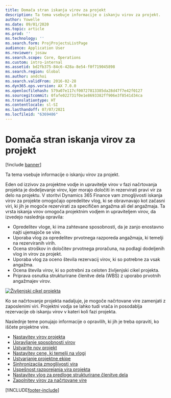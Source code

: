 ```yaml
---
title: Domača stran iskanja virov za projekt
description: Ta tema vsebuje informacije o iskanju virov za projekt.
author: Yowelle
ms.date: 09/01/2020
ms.topic: article
ms.prod: ''
ms.technology: ''
ms.search.form: ProjProjectsListPage
audience: Application User
ms.reviewer: josaw
ms.search.scope: Core, Operations
ms.custom: intro-internal
ms.assetid: bd2fb375-84c6-428a-8e54-f0f719045898
ms.search.region: Global
ms.author: andchoi
ms.search.validFrom: 2016-02-28
ms.dyn365.ops.version: AX 7.0.0
ms.openlocfilehash: 579a07e117cf00727813385da28d47f7e42f0127
ms.sourcegitcommit: 0fafe022731f0e1e8693382ff906e3f8541d34ca
ms.translationtype: HT
ms.contentlocale: sl-SI
ms.lasthandoff: 07/07/2021
ms.locfileid: "6369486"
---
```

# <a name="project-resourcing-home-page"></a>Domača stran iskanja virov za projekt

[!include [banner](../includes/banner.md)]

Ta tema vsebuje informacije o iskanju virov za projekt.

Eden od izzivov za projektne vodje in upravitelje virov v fazi načrtovanja projekta je dodeljevanje virov, kjer morajo določiti in rezervirati pravi vir za delo na projektu. V storitvi Dynamics 365 Finance vam zmogljivosti iskanja virov za projekte omogočajo opredelitev vlog, ki se obravnavajo kot začasni viri, ki jih je mogoče rezervirati za specifičen angažma ali del angažmaja. Ta vrsta iskanja virov omogoča projektnim vodjem in upraviteljem virov, da izvedejo naslednja opravila:

- Opredelitev vloge, ki ima zahtevane sposobnosti, da je zanjo enostavno najti ujemajoče se vire.
- Uporaba vlog za opredelitev prvotnega razporeda angažmaja, ki temelji na rezerviranih virih.
- Ocena stroškov in določitev prvotnega proračuna, na podlagi dodeljenih vlog in virov za projekt.
- Uporaba vlog za oceno števila rezervacij virov, ki so potrebne za vsak angažma.
- Ocena števila virov, ki so potrebni za celoten življenjski cikel projekta.
- Priprava osnutka strukturirane členitve dela (WBS) z uporabo prvotnih angažmajev virov.

[![Življenjski cikel projekta](./media/projectresourcing02-1024x812.jpg)](./media/projectresourcing02.jpg)

Ko se načrtovanje projekta nadaljuje, je mogoče načrtovane vire zamenjati z zaposlenimi viri. Projektni vodja se lahko tudi vrača in posodablja rezervacije ob iskanju virov v kateri koli fazi projekta.

Naslednje teme ponujajo informacije o opravilih, ki jih je treba opraviti, ko iščete projektne vire.

- [Nastavitev virov projekta](set-up-project-resources.md)
- [Upravljanje sposobnosti virov](manage-resource-competencies.md)
- [Ustvarite nov projekt](create-new-project.md)
- [Nastavitev cene, ki temelji na vlogi](set-up-role-based-pricing.md)
- [Ustvarjanje projektne ekipe](create-project-team.md)
- [Sinhronizacija zmogljivosti vira](synchronize-resource-capacity.md)
- [Uspešnost razporejanja vira projekta](project-scheduling-performance.md)
- [Nastavitev vlog za predloge strukturirane členitve dela](set-up-roles-wbs-template.md)
- [Zapolnitev virov za načrtovane vire](resource-fulfillment-planned-resources.md)


[!INCLUDE[footer-include](../includes/footer-banner.md)]